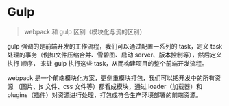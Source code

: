 # Gulp

> webpack 和 gulp 区别（模块化与流的区别） 

gulp 强调的是前端开发的工作流程，我们可以通过配置一系列的 task，定义 task 处理的事务（例如文件压缩合并、雪碧图、启动 server、版本控制等），然后定义执行 顺序， 来让 gulp 执行这些 task，从而构建项目的整个前端开发流程。 

webpack 是一个前端模块化方案，更侧重模块打包，我们可以把开发中的所有资源 （图片、js 文件、css 文件等）都看成模块，通过 loader（加载器）和 plugins（插件）对资源进行处理，打包成符合生产环境部署的前端资源。